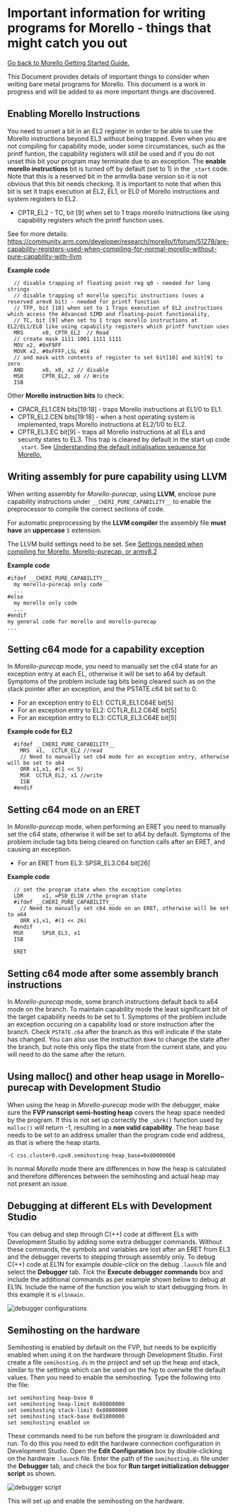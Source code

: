 # Important information for writing programs for Morello - things that might catch you out

 [Go back to Morello Getting Started Guide.](./../../../../morello-getting-started.md)

This Document provides details of important things to consider when writing bare metal programs for Morello. This document is a work in progress and will be added to as more important things are discovered. 

## Enabling Morello Instructions

You need to unset a bit in an EL2 register in order to be able to use the Morello instructions beyond EL3 without being trapped. Even when you are not compiling for capability mode, under some circumstances, such as the printf funtion, the capability registers will still be used and if you do not unset this bit your program may terminate due to an exception. The **enable morello instructions** bit is turned off by default (set to 1) in the `_start` code. Note that this is a reserved bit in the armv8a base version so it is not obvious that this bit needs checking.  It is important to note that when this bit is set it traps execution at EL2, EL1, or EL0 of Morello instructions and system registers to EL2.

* CPTR_EL2 - TC, bit [9] when set to 1 traps morello instructions like using capability registers which the printf function uses.

See for more details: https://community.arm.com/developer/research/morello/f/forum/51278/are-capability-registers-used-when-compiling-for-normal-morello-without-pure-capability-with-llvm

**Example code**

```
  // disable trapping of floating point reg q0 - needed for long strings
  // disable trapping of morello specific instructions (uses a reserved armv8 bit) - needed for printf function
  // TFP, bit [10] when set to 1 Traps execution of EL2 instructions which access the Advanced SIMD and floating-point functionality,
  // TC, bit [9] when set to 1 traps morello instructions at EL2/EL1/EL0 like using capability registers which printf function uses
  MRS      x0, CPTR_EL2  // Read
  // create mask 1111 1001 1111 1111
  MOV x2, #0xF9FF
  MOVK x2, #0xFFFF,LSL #16
  // and mask with contents of register to set bit[10] and bit[9] to zero
  AND      x0, x0, x2 // disable
  MSR      CPTR_EL2, x0 // Write
  ISB
```

Other **Morello instruction bits** to check:

* CPACR_EL1.CEN bits[19:18] - traps Morello instructions at EL1/0 to EL1.
* CPTR_EL2.CEN bits[19:18] - when a host operating system is implemented, traps Morello instructions at EL2/1/0 to EL2.
* CPTR_EL3.EC bit[9] - traps all Morello instructions at all ELs and security states to EL3. This trap is cleared by default in the start up code `_start`. See [Understanding the default initialisation sequence for Morello.](./../InitSequence/InitSequence.md)



## Writing assembly for pure capability using LLVM

When writing assembly for *Morello-purecap*, using **LLVM**, enclose pure capability instructions under `__CHERI_PURE_CAPABILITY__` to enable the preprocessor to compile the correct sections of code. 

For automatic preprocessing by the **LLVM compiler** the assembly file **must have** an **uppercase** `S` extension.

The LLVM build settings need to be set. See [Settings needed when compiling for Morello, Morello-purecap, or armv8.2](./../../BareMetalExamples/Compiling/Compiling)

**Example code**

```
#ifdef __CHERI_PURE_CAPABILITY__
  my morello-purecap only code
  ...
#else
  my morello only code
  ...
#endif
my general code for morello and morello-purecap
...
```

## Setting c64 mode for a capability exception

In *Morello-purecap* mode, you need to manually set the c64 state for an exception entry at each EL, otherwise it will be set to a64 by default. Symptoms of the problem include tag bits being cleared such as on the stack pointer after an exception, and the PSTATE.c64 bit set to 0.

* For an exception entry to EL1: CCTLR_EL1.C64E bit[5]
* For an exception entry to EL2: CCTLR_EL2.C64E bit[5]
* For an exception entry to EL3: CCTLR_EL3.C64E bit[5]

**Example code for EL2**

```
  #ifdef __CHERI_PURE_CAPABILITY__
    MRS  x1,  CCTLR_EL2 //read
    // Need to manually set c64 mode for an exception entry, otherwise will be set to a64
    ORR x1,x1, #(1 << 5)
    MSR  CCTLR_EL2, x1 //write
    ISB
  #endif
```

## Setting c64 mode on an ERET

In *Morello-purecap* mode, when performing an ERET you need to manually set the c64 state, otherwise it will be set to a64 by default. Symptoms of the problem include tag bits being cleared on function calls after an ERET, and causing an exception.

* For an ERET from EL3: SPSR_EL3.C64 bit[26]

**Example code**

```
  // set the program state when the exception completes
  LDR	   x1, =PS0_EL1N //the program state
  #ifdef __CHERI_PURE_CAPABILITY__
    // Need to manually set c64 mode on an ERET, otherwise will be set to a64
    ORR x1,x1, #(1 << 26)
  #endif
  MSR      SPSR_EL3, x1
  ISB  

  ERET
```

## Setting c64 mode after some assembly branch instructions 
In *Morello-purecap* mode, some branch instructions default back to a64 mode on the branch. To maintain capability mode the least significant bit of the target capability needs to be set to 1. Symptoms of the problem include an exception occuring on a capability load or store instruction after the branch. Check `PSTATE.c64` after the branch as this will indicate if the state has changed. You can also use the instruction `BX#4` to change the state after the branch, but note this only flips the state from the current state, and you will need to do the same after the return.

## Using malloc() and other heap usage in Morello-purecap with Development Studio

When using the heap in *Morello-purecap* mode with the debugger, make sure the **FVP runscript semi-hosting heap** covers the heap space needed by the program. If this is not set up correctly the `_sbrk()` function used by `malloc()` will return -1, resulting in a **non valid capability**. The heap base needs to be set to an address smaller than the program code end address, as that is where the heap starts. 

```
-C css.cluster0.cpu0.semihosting-heap_base=0x80000000
```
In normal *Morello* mode there are differences in how the heap is calculated and therefore differences between the semihosting and actual heap may not present an issue.

## Debugging at different ELs with Development Studio

You can debug and step through C(++) code at different ELs with Development Studio by adding some extra debugger commands. Without these commands, the symbols and variables are lost after an ERET from EL3 and the debugger reverts to stepping through assembly only. To debug C(++) code at EL1N for example *double-click* on the debug `.launch` file and select the **Debugger** tab. *Tick* the **Execute debugger commands** box and include the additional commands as per example shown below to debug at EL1N. Include the name of the function you wish to start debugging from. In this example it is `el1nmain`.

![debugger configurations](./debugEL1.jpg)

## Semihosting on the hardware

Semihosting is enabled by default on the FVP, but needs to be explicitly enabled when using it on the hardware through Development Studio. First create a file `semihosting.ds` in the project and set up the heap and stack, similar to the settings which can be used on the fvp to overwite the default values. Then you need to enable the semihosting. Type the following into the file:

```
set semihosting heap-base 0
set semihosting heap-limit 0x80800000
set semihosting stack-limit 0x80800000
set semihosting stack-base 0x81000000
set semihosting enabled on
```

These commands need to be run before the program is downloaded and run. To do this you need to edit the hardware connection configuration in Development Studio. Open the **Edit Configuration** box by double-clicking on the hardware `.launch` file. Enter the path of the `semihosting.ds` file under the **Debugger** tab, and check the box for **Run target initialization debugger script** as shown. 

![debugger script](./ds_script_debug.jpg)

This will set up and enable the semihosting on the hardware.